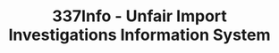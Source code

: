 ---
layout: default
bigquery: https://console.cloud.google.com/bigquery?p=patents-public-data&d=usitc_investigations&page=dataset&project=sheets-management-319211
citation: US International Trade Commission 337Info Unfair Import Investigations Information
  System
contributors: US International Trade Comission
cost: None
description: US International Trade Commission 337Info Unfair Import Investigations
  Information System contains data on investigations done under Section 337. Section
  337 declares the infringement of certain statutory intellectual property rights
  and other forms of unfair competition in import trade to be unlawful practices.
  Most Section 337 investigations involve allegations of patent or registered trademark
  infringement.
documentation: FAQ and tutorial available on the site
last_edit: Mon, 04 Apr 2022 19:10:40 GMT
location: https://pubapps2.usitc.gov/337external/
maintained_by: US International Trade Comission
schema_fields: '[''teoIdDueDate'', ''patentNumbers'', ''cafcAppeals'', ''finalDetNoViolation'',
  ''ouiiParticipation'', ''finalIdOnViolationIssue'', ''gcAttorney'', ''dateComplaintFiled'',
  ''title'', ''docketNo'', ''internalRemand'', ''teoProceedingInvolved'', ''actualEndDateEvidHear'',
  ''aljAssigned'', ''dateCreated'', ''id'', ''teoIdIssueDate'', ''dateOfPublicationFrNotice'',
  ''complainant'', ''investigationNo'', ''startDateMarkmanHearing'', ''finalIdOnViolationDue'',
  ''ouiiAttorney'', ''reportingRequirements'', ''lastUpdated'', ''currentStatus'',
  ''markmanHearing'', ''targetDate'', ''currentActiveALJ'', ''respondent'', ''scheduledStartDateEvidHear'',
  ''scheduledEndDateEvidHear'', ''htsNumbers'', ''issueDateOtherNonFinal'', ''copyrightNumbers'',
  ''finalDetViolation'', ''investigationType'', ''publication_number'', ''investigationTermDate'',
  ''teoReliefGranted'', ''endDateMarkmanHearing'', ''trademarkNumbers'', ''patentNumber'',
  ''invUnfairAct'', ''actualStartDateEvidHear'']'
shortname: unfair_import_investigations
tags:
- import
- legal
- trade
timeframe: 2008-2021 (prior to 2008 downloadable as a JSON file)
title: 337Info - Unfair Import Investigations Information System
uuid: 2721f5ec-e599-4890-9265-9706719fc71e
---